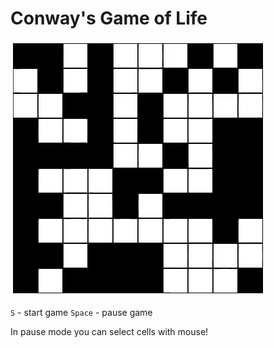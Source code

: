 # Conway's Game of Life

<img src="https://github.com/snowmanunderwater/Some_Javascrip_programs/blob/master/game_of_life/game_of_life.gif">

`S` - start game
`Space` - pause game

In pause mode you can select cells with mouse!
